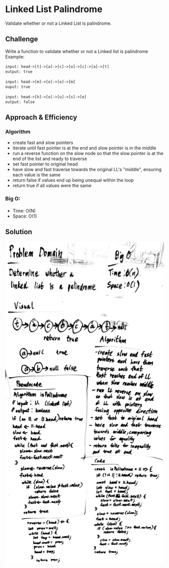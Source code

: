 # Linked List Palindrome

Validate whether or not a Linked List is palindrome.

## Challenge

Write a function to validate whether or not a Linked list is palindrome
Example:

```
input: head->[t]->[a]->[c]->[o]->[c]->[a]->[t]
output: true

input: head->[m]->[o]->[o]->[m]
ouput: true

input: head->[h]->[o]->[u]->[s]->[e]
output: false
```

## Approach & Efficiency

### Algorithm

- create fast and slow pointers
- iterate until fast pointer is at the end and slow pointer is in the middle
- run a reverse function on the slow node so that the slow pointer is at the end of the list and ready to traverse
- set fast pointer to original head
- have slow and fast traverse towards the original LL's "middle", ensuring each value is the same
- return false if values end up being unequal within the loop
- return true if all values were the same

### Big O:

####

- Time: O(N)
- Space: O(1)

## Solution

![Linked List Palindrome](../../../assets/is-palindrome.jpg "linked list palindrome")
